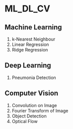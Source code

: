 # ML_DL_CV

## Machine Learning
1. k-Nearest Neighbour
2. Linear Regression
3. Ridge Regression

## Deep Learning
1. Pneumonia Detection

## Computer Vision
1. Convolution on Image
2. Fourier Transform of Image
3. Object Detection
4. Optical Flow
